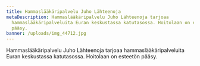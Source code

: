 ```yaml
---
title: Hammaslääkäripalvelu Juho Lähteenoja
metaDescription: Hammaslääkäripalvelu Juho Lähteenoja tarjoaa
  hammaslääkäripalveluita Euran keskustassa katutasossa. Hoitolaan on esteetön
  pääsy.
banner: /uploads/img_44712.jpg
---
```


Hammaslääkäripalvelu Juho Lähteenoja tarjoaa hammaslääkäripalveluita Euran keskustassa katutasossa. Hoitolaan on esteetön pääsy.